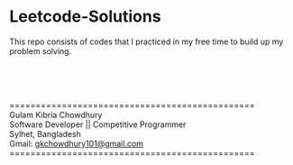 # Leetcode-Solutions
This repo consists of codes that I practiced in my free time to build up my problem solving.


<br><br><br>

=============================================== <br> 
Gulam Kibria Chowdhury <br>
Software Developer || Competitive Programmer <br>
Sylhet, Bangladesh <br>
Gmail: gkchowdhury101@gmail.com <br>
=============================================== <br>
